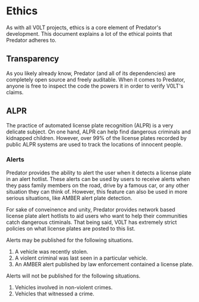 # Ethics

As with all V0LT projects, ethics is a core element of Predator's development. This document explains a lot of the ethical points that Predator adheres to.


## Transparency

As you likely already know, Predator (and all of its dependencies) are completely open source and freely auditable. When it comes to Predator, anyone is free to inspect the code the powers it in order to verify V0LT's claims.


## ALPR

The practice of automated license plate recognition (ALPR) is a very delicate subject. On one hand, ALPR can help find dangerous criminals and kidnapped children. However, over 99% of the license plates recorded by public ALPR systems are used to track the locations of innocent people.

### Alerts

Predator provides the ability to alert the user when it detects a license plate in an alert hotlist. These alerts can be used by users to receive alerts when they pass family members on the road, drive by a famous car, or any other situation they can think of. However, this feature can also be used in more serious situations, like AMBER alert plate detection.

For sake of conveinence and unity, Predator provides network based license plate alert hotlists to aid users who want to help their communities catch dangerous ctiminals. That being said, V0LT has extremely strict policies on what license plates are posted to this list.

Alerts may be published for the following situations.

1. A vehicle was recently stolen.
2. A violent criminal was last seen in a particular vehicle.
3. An AMBER alert published by law enforcement contained a license plate.

Alerts will not be published for the following situations. 

1. Vehicles involved in non-violent crimes.
2. Vehicles that witnessed a crime.
